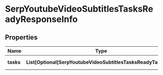 # SerpYoutubeVideoSubtitlesTasksReadyResponseInfo


## Properties

| Name | Type | Description | Notes |
|------------ | ------------- | ------------- | -------------|
**tasks** | **List[Optional[SerpYoutubeVideoSubtitlesTasksReadyTaskInfo]]** | array of tasks |[optional]|